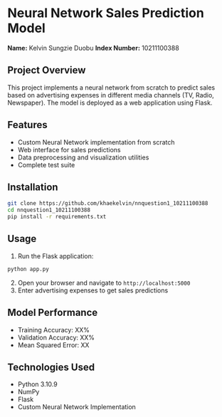 # Neural Network Sales Prediction Model

**Name:** Kelvin Sungzie Duobu
**Index Number:** 10211100388

## Project Overview
This project implements a neural network from scratch to predict sales based on advertising expenses in different media channels (TV, Radio, Newspaper). The model is deployed as a web application using Flask.

## Features
- Custom Neural Network implementation from scratch
- Web interface for sales predictions
- Data preprocessing and visualization utilities
- Complete test suite

## Installation
```bash
git clone https://github.com/khaekelvin/nnquestion1_10211100388
cd nnquestion1_10211100388
pip install -r requirements.txt
```

## Usage
1. Run the Flask application:
```bash
python app.py
```
2. Open your browser and navigate to `http://localhost:5000`
3. Enter advertising expenses to get sales predictions

## Model Performance
- Training Accuracy: XX%
- Validation Accuracy: XX%
- Mean Squared Error: XX

## Technologies Used
- Python 3.10.9
- NumPy
- Flask
- Custom Neural Network Implementation